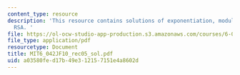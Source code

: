 ```yaml
---
content_type: resource
description: 'This resource contains solutions of exponentiation, modular arithmetic,
  RSA. '
file: https://ol-ocw-studio-app-production.s3.amazonaws.com/courses/6-042j-mathematics-for-computer-science-fall-2010/a03580fed17b49e312157151e4a8602d_MIT6_042JF10_rec05_sol.pdf
file_type: application/pdf
resourcetype: Document
title: MIT6_042JF10_rec05_sol.pdf
uid: a03580fe-d17b-49e3-1215-7151e4a8602d
---
```

